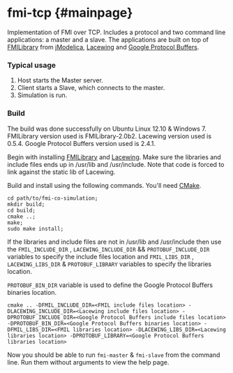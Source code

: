 fmi-tcp       {#mainpage}
=======

Implementation of FMI over TCP. Includes a protocol and two command line
applications: a master and a slave. The applications are built on top of
[FMILibrary](http://www.jmodelica.org/FMILibrary) from
[jModelica](http://www.jmodelica.org),
[Lacewing](http://lacewing-project.org/) and
[Google Protocol Buffers](https://developers.google.com/protocol-buffers/).

### Typical usage

1. Host starts the Master server.
2. Client starts a Slave, which connects to the master.
3. Simulation is run.

### Build
The build was done successfully on Ubuntu Linux 12.10 & Windows 7.
FMILibrary version used is FMILibrary-2.0b2.
Lacewing version used is 0.5.4.
Google Protocol Buffers version used is 2.4.1.

Begin with installing [FMILibrary](http://www.jmodelica.org/FMILibrary) and [Lacewing](http://lacewing-project.org/). Make sure the libraries and include files ends up in /usr/lib and /usr/include.
Note that code is forced to link against the static lib of Lacewing.

Build and install using the following commands. You'll need [CMake](http://www.cmake.org/).

    cd path/to/fmi-co-simulation;
    mkdir build;
    cd build;
    cmake ..;
    make;
    sudo make install;

If the libraries and include files are not in /usr/lib and /usr/include then use the ```FMIL_INCLUDE_DIR``` , ```LACEWING_INCLUDE_DIR``` && ```PROTOBUF_INCLUDE_DIR``` variables to specify the include files location and ```FMIL_LIBS_DIR``` , ```LACEWING_LIBS_DIR``` & ```PROTOBUF_LIBRARY``` variables to specify the libraries location.

```PROTOBUF_BIN_DIR``` variable is used to define the Google Protocol Buffers binaries location.

    cmake .. -DFMIL_INCLUDE_DIR=<FMIL include files location> -DLACEWING_INCLUDE_DIR=<Lacewing include files location> -DPROTOBUF_INCLUDE_DIR=<Google Protocol Buffers include files location> -DPROTOBUF_BIN_DIR=<Google Protocol Buffers binaries location> -DFMIL_LIBS_DIR=<FMIL libraries location> -DLACEWING_LIBS_DIR=<Lacewing libraries location> -DPROTOBUF_LIBRARY=<Google Protocol Buffers libraries location>

Now you should be able to run ```fmi-master``` & ```fmi-slave``` from the command line. Run them without arguments to view the help page.


